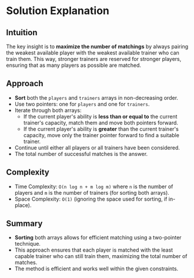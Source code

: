 
# Solution Explanation

## Intuition
The key insight is to **maximize the number of matchings** by always pairing the weakest available player with the weakest available trainer who can train them. This way, stronger trainers are reserved for stronger players, ensuring that as many players as possible are matched.

## Approach
- **Sort** both the `players` and `trainers` arrays in non-decreasing order.
- Use two pointers: one for `players` and one for `trainers`.
- Iterate through both arrays:
  - If the current player's ability is **less than or equal to** the current trainer's capacity, match them and move both pointers forward.
  - If the current player's ability is **greater** than the current trainer's capacity, move only the trainer pointer forward to find a suitable trainer.
- Continue until either all players or all trainers have been considered.
- The total number of successful matches is the answer.

## Complexity
- Time Complexity: `O(n log n + m log m)` where `n` is the number of players and `m` is the number of trainers (for sorting both arrays).
- Space Complexity: `O(1)` (ignoring the space used for sorting, if in-place).

## Summary
- **Sorting** both arrays allows for efficient matching using a two-pointer technique.
- This approach ensures that each player is matched with the least capable trainer who can still train them, maximizing the total number of matches.
- The method is efficient and works well within the given constraints.


